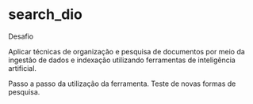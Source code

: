 # search_dio

Desafio

Aplicar técnicas de organização e pesquisa de documentos por meio da ingestão de dados e indexação utilizando ferramentas de inteligência artificial.

Passo a passo da utilização da ferramenta. Teste de novas formas de pesquisa.